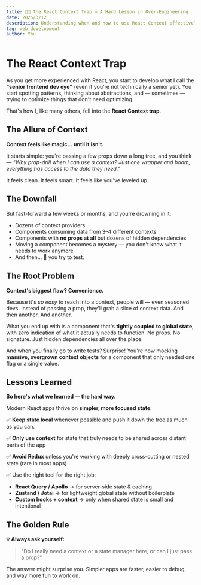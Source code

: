 ```yaml
---
title: 😵‍💫 The React Context Trap — A Hard Lesson in Over-Engineering
date: 2025/3/12
description: Understanding when and how to use React Context effectively.
tag: web development
author: You
---
```


# The React Context Trap

As you get more experienced with React, you start to develop what I call the **"senior frontend dev eye"** (even if you're not technically a senior yet). You start spotting patterns, thinking about abstractions, and — sometimes — trying to optimize things that don't need optimizing.

That's how I, like many others, fell into the **React Context trap**.

## The Allure of Context

**Context feels like magic... until it isn't.**

It starts simple: you're passing a few props down a long tree, and you think — *"Why prop-drill when I can use a context? Just one wrapper and boom, everything has access to the data they need."*

It feels clean. It feels smart. It feels like you've leveled up.

## The Downfall

But fast-forward a few weeks or months, and you're drowning in it:

- Dozens of context providers
- Components consuming data from 3–4 different contexts
- Components with **no props at all** but dozens of hidden dependencies
- Moving a component becomes a mystery — you don't know what it needs to work anymore
- And then... 🧪 you try to test.

## The Root Problem

**Context's biggest flaw? Convenience.**

Because it's *so easy* to reach into a context, people will — even seasoned devs. Instead of passing a prop, they'll grab a slice of context data. And then another. And another.

What you end up with is a component that's **tightly coupled to global state**, with zero indication of what it actually needs to function. No props. No signature. Just hidden dependencies all over the place.

And when you finally go to write tests? Surprise! You're now mocking **massive, overgrown context objects** for a component that only needed one flag or a single value.

## Lessons Learned

**So here's what we learned — the hard way.**

Modern React apps thrive on **simpler, more focused state**:

✅ **Keep state local** whenever possible and push it down the tree as much as you can.

✅ **Only use context** for state that truly needs to be shared across distant parts of the app

✅ **Avoid Redux** unless you're working with deeply cross-cutting or nested state (rare in most apps)

✅ Use the right tool for the right job:

- **React Query / Apollo** → for server-side state & caching
- **Zustand / Jotai** → for lightweight global state without boilerplate
- **Custom hooks + context** → only when shared state is small and intentional

## The Golden Rule

**💡 Always ask yourself:**

> "Do I really need a context or a state manager here, or can I just pass a prop?"

The answer might surprise you. Simpler apps are faster, easier to debug, and way more fun to work on.
